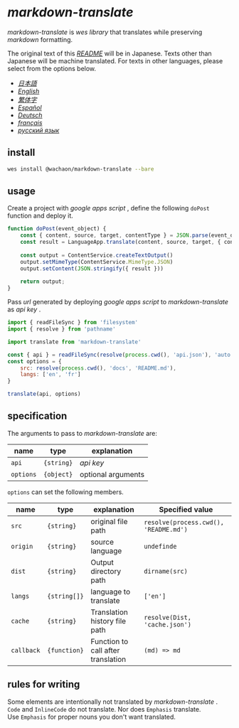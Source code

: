 # *markdown-translate*

*markdown-translate* is *wes library* that translates while preserving *markdown* formatting.

The original text of this [*README*](/README.md) will be in Japanese. Texts other than Japanese will be machine translated. For texts in other languages, please select from the options below.

*   [*日本語*](/README.md)
*   [*English*](/docs/README.en.md)
*   [*繁体字*](/docs/README.zh-TW.md)
*   [*Español*](/docs/README.es.md)
*   [*Deutsch*](/docs/README.de.md)
*   [*français*](/docs/README.fr.md)
*   [*русский язык*](/docs/README.ru.md)

## install

```sh
wes install @wachaon/markdown-translate --bare
```

## usage

Create a project with *google apps script* , define the following `doPost` function and deploy it.

```javascript
function doPost(event_object) {
    const { content, source, target, contentType } = JSON.parse(event_object.postData.getDataAsString())
    const result = LanguageApp.translate(content, source, target, { contentType })
 
    const output = ContentService.createTextOutput()
    output.setMimeType(ContentService.MimeType.JSON)
    output.setContent(JSON.stringify({ result }))
 
    return output;
}
```

Pass *url* generated by deploying *google apps script* to *markdown-translate* as *api key* .

```javascript
import { readFileSync } from 'filesystem'
import { resolve } from 'pathname'

import translate from 'markdown-translate'

const { api } = readFileSync(resolve(process.cwd(), 'api.json'), 'auto')
const options = {
    src: resolve(process.cwd(), 'docs', 'README.md'),
    langs: ['en', 'fr']
}

translate(api, options)
```

## specification

The arguments to pass to *markdown-translate* are:

| name      | type       | explanation        |
| --------- | ---------- | ------------------ |
| `api`     | `{string}` | *api key*          |
| `options` | `{object}` | optional arguments |

`options` can set the following members.

| name       | type         | explanation                        | Specified value                       |
| ---------- | ------------ | ---------------------------------- | ------------------------------------- |
| `src`      | `{string}`   | original file path                 | `resolve(process.cwd(), 'README.md')` |
| `origin`   | `{string}`   | source language                    | `undefinde`                           |
| `dist`     | `{string}`   | Output directory path              | `dirname(src)`                        |
| `langs`    | `{string[]}` | language to translate              | `['en']`                              |
| `cache`    | `{string}`   | Translation history file path      | `resolve(Dist, 'cache.json')`         |
| `callback` | `{function}` | Function to call after translation | `(md) => md`                          |

## rules for writing

Some elements are intentionally not translated by *markdown-translate* . `Code` and `InlineCode` do not translate. Nor does `Emphasis` translate.\
Use `Emphasis` for proper nouns you don't want translated.
